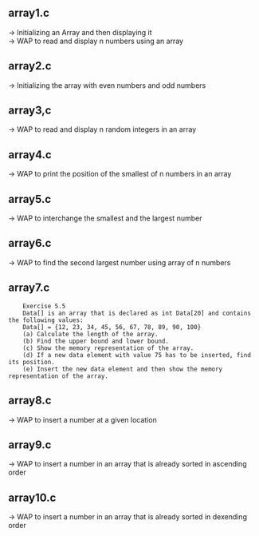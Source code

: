 ## array1.c
-> Initializing an Array and then displaying it  
-> WAP  to read and display n numbers using an array

## array2.c
-> Initializing the array with even numbers and odd numbers

## array3,c
-> WAP to read and display n random integers in an array

## array4.c
-> WAP to print the position of the smallest of n numbers in an array

## array5.c
-> WAP to interchange the smallest and the largest number

## array6.c
-> WAP to find the second largest number using array of n numbers 

## array7.c
```
    Exercise 5.5
    Data[] is an array that is declared as int Data[20] and contains the following values:
    Data[] = {12, 23, 34, 45, 56, 67, 78, 89, 90, 100}
    (a) Calculate the length of the array.
    (b) Find the upper bound and lower bound.
    (c) Show the memory representation of the array.
    (d) If a new data element with value 75 has to be inserted, find its position.
    (e) Insert the new data element and then show the memory representation of the array.
```

## array8.c
-> WAP to insert a number at a given location

## array9.c
-> WAP to insert a number in an array that is already sorted in ascending order

## array10.c
-> WAP to insert a number in an array that is already sorted in dexending order